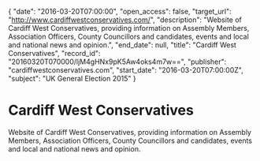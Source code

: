 {
  "date": "2016-03-20T07:00:00", 
  "open_access": false, 
  "target_url": "http://www.cardiffwestconservatives.com/", 
  "description": "Website of Cardiff West Conservatives, providing information on Assembly Members, Association Officers, County Councillors and candidates, events and local and national news and opinion.", 
  "end_date": null, 
  "title": "Cardiff West Conservatives", 
  "record_id": "20160320T070000/ljM4gHNx9pK5Aw4oks4m7w==", 
  "publisher": "cardiffwestconservatives.com", 
  "start_date": "2016-03-20T07:00:00Z", 
  "subject": "UK General Election 2015"
}

# Cardiff West Conservatives

Website of Cardiff West Conservatives, providing information on Assembly Members, Association Officers, County Councillors and candidates, events and local and national news and opinion.